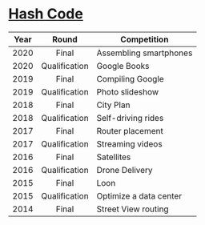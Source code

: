 

# [Hash Code](https://codingcompetitions.withgoogle.com/hashcode/archive)

| Year | Round         | Competition            |
|:----:|:-------------:|------------------------|
| 2020 | Final         | Assembling smartphones |
| 2020 | Qualification | Google Books           |
| 2019 | Final         | Compiling Google       |
| 2019 | Qualification | Photo slideshow        |
| 2018 | Final         | City Plan              |
| 2018 | Qualification | Self-driving rides     |
| 2017 | Final         | Router placement       |
| 2017 | Qualification | Streaming videos       |
| 2016 | Final         | Satellites             |
| 2016 | Qualification | Drone Delivery         | 
| 2015 | Final         | Loon                   |
| 2015 | Qualification | Optimize a data center |
| 2014 | Final         | Street View routing    |